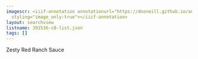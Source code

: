 ```yaml
---
imagescr: <iiif-annotation annotationurl="https://dnoneill.github.io/annotate/annotations/391536-c0-005.json"
  styling="image_only:true"></iiif-annotation>
layout: searchview
listname: 391536-c0-list.json
tags: []
---
```

Zesty Red Ranch Sauce